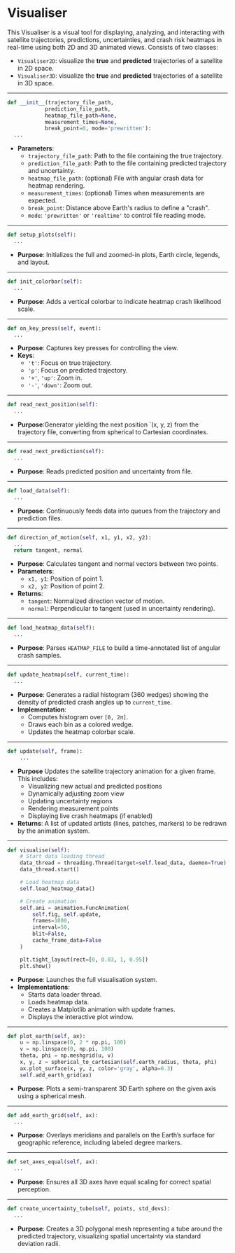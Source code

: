 # Visualiser

This Visualiser is a visual tool for displaying, analyzing, and interacting with satellite trajectories, predictions, uncertainties, and crash risk heatmaps in real-time using both 2D and 3D animated views. Consists of two classes:
- `Visualiser2D`: visualize the **true** and **predicted** trajectories of a satellite in 2D space.
- `Visualiser3D`: visualize the **true** and **predicted** trajectories of a satellite in 3D space.

---

```python
def __init__(trajectory_file_path, 
            prediction_file_path, 
            heatmap_file_path=None, 
            measurement_times=None, 
            break_point=0, mode='prewritten'):
  ...
```
- **Parameters**:
  * `trajectory_file_path`: Path to the file containing the true trajectory.
  * `prediction_file_path`: Path to the file containing predicted trajectory and uncertainty.
  * `heatmap_file_path`: (optional) File with angular crash data for heatmap rendering.
  * `measurement_times`: (optional) Times when measurements are expected.
  * `break_point`: Distance above Earth's radius to define a "crash".
  * `mode`: `'prewritten'` or `'realtime'` to control file reading mode.

---

```python
def setup_plots(self):
  ...
```
- **Purpose**: Initializes the full and zoomed-in plots, Earth circle, legends, and layout.

---

```python
def init_colorbar(self):
  ...
```
- **Purpose**: Adds a vertical colorbar to indicate heatmap crash likelihood scale.

---

```python
def on_key_press(self, event):
  ...
```
- **Purpose**: Captures key presses for controlling the view.
- **Keys**:
  * `'t'`: Focus on true trajectory.
  * `'p'`: Focus on predicted trajectory.
  * `'+'`, `'up'`: Zoom in.
  * `'-'`, `'down'`: Zoom out.

---

```python
def read_next_position(self):
  ...
```
- **Purpose**:Generator yielding the next position `(x, y, z) from the trajectory file, converting from spherical to Cartesian coordinates.

---

```python
def read_next_prediction(self):
  ...
```
- **Purpose**: Reads predicted position and uncertainty from file.

---

```python
def load_data(self):
  ...
```
- **Purpose**: Continuously feeds data into queues from the trajectory and prediction files.

---

```python
def direction_of_motion(self, x1, y1, x2, y2):
  ...
  return tangent, normal
```
- **Purpose**: Calculates tangent and normal vectors between two points.
- **Parameters**: 
  - `x1, y1`: Position of point 1.
  - `x2, y2`: Position of point 2.
- **Returns**:
  * `tangent`: Normalized direction vector of motion.
  * `normal`: Perpendicular to tangent (used in uncertainty rendering).

---

```python
def load_heatmap_data(self):
  ...
```
- **Purpose**: Parses `HEATMAP_FILE` to build a time-annotated list of angular crash samples.

---

```python
def update_heatmap(self, current_time):
  ...
```
- **Purpose**: Generates a radial histogram (360 wedges) showing the density of predicted crash angles up to `current_time`.
- **Implementation**:
  * Computes histogram over `[0, 2π]`.
  * Draws each bin as a colored wedge.
  * Updates the heatmap colorbar scale.

---

```python
def update(self, frame):
    ...
```
- **Purpose**
  Updates the satellite trajectory animation for a given frame. This includes:
  * Visualizing new actual and predicted positions
  * Dynamically adjusting zoom view
  * Updating uncertainty regions
  * Rendering measurement points
  * Displaying live crash heatmaps (if enabled)
- **Returns**: A list of updated artists (lines, patches, markers) to be redrawn by the animation system.

---

```python
def visualise(self):
    # Start data loading thread
    data_thread = threading.Thread(target=self.load_data, daemon=True)
    data_thread.start()

    # Load heatmap data
    self.load_heatmap_data()

    # Create animation
    self.ani = animation.FuncAnimation(
        self.fig, self.update,
        frames=1000,
        interval=50,
        blit=False,
        cache_frame_data=False
    )

    plt.tight_layout(rect=[0, 0.03, 1, 0.95])
    plt.show()
```
- **Purpose**: Launches the full visualisation system.
- **Implementations**:
  * Starts data loader thread.
  * Loads heatmap data.
  * Creates a Matplotlib animation with update frames.
  * Displays the interactive plot window.

---

```python
def plot_earth(self, ax):
    u = np.linspace(0, 2 * np.pi, 100)
    v = np.linspace(0, np.pi, 100)
    theta, phi = np.meshgrid(u, v)
    x, y, z = spherical_to_cartesian(self.earth_radius, theta, phi)
    ax.plot_surface(x, y, z, color='gray', alpha=0.3)
    self.add_earth_grid(ax)
```
- **Purpose**: Plots a semi-transparent 3D Earth sphere on the given axis using a spherical mesh.

---

```python
def add_earth_grid(self, ax):
  ...
```
- **Purpose**: Overlays meridians and parallels on the Earth’s surface for geographic reference, including labeled degree markers.

---

```python
def set_axes_equal(self, ax):
  ...
```
- **Purpose**: Ensures all 3D axes have equal scaling for correct spatial perception.

---

```python
def create_uncertainty_tube(self, points, std_devs):
  ...
```
- **Purpose**: Creates a 3D polygonal mesh representing a tube around the predicted trajectory, visualizing spatial uncertainty via standard deviation radii.
